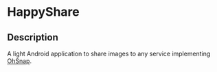 # HappyShare

## Description
A light Android application to share images to any
service implementing [OhSnap](https://git.nemunai.re/nemunaire/ohsnap).